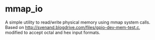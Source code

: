 mmap_io
=======

A simple utility to read/write physical memory using mmap system calls.
Based on  http://svenand.blogdrive.com/files/gpio-dev-mem-test.c, modified
to accept octal and hex input formats.


